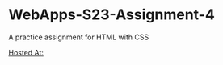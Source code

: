 # WebApps-S23-Assignment-4
A practice assignment for HTML with CSS

[Hosted At:]( https://44-563-web-apps-s23.github.io/44563-webapps-s23-assignment4-AshokkumarGanji/play.html)
